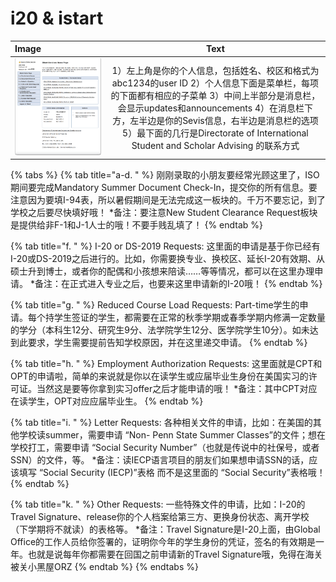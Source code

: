# i20 & istart

| Image | Text |
| :--- | :---: |
| ![](../.gitbook/assets/i20.png) | 1）左上角是你的个人信息，包括姓名、校区和格式为abc1234的user ID  2）个人信息下面是菜单栏，每项的下面都有相应的子菜单  3）中间上半部分是消息栏，会显示updates和announcements  4）在消息栏下方，左半边是你的Sevis信息，右半边是消息栏的选项  5）最下面的几行是Directorate of International Student and Scholar Advising 的联系方式 |

{% tabs %}
{% tab title="a-d.   " %}
刚刚录取的小朋友要经常光顾这里了，ISO期间要完成Mandatory Summer Document Check-In，提交你的所有信息。要注意因为要填I-94表，所以暑假期间是无法完成这一板块的。千万不要忘记，到了学校之后要尽快填好哦！ \*备注：要注意New Student Clearance Request板块是提供给非F-1和J-1人士的哦！不要手贱乱填了！
{% endtab %}

{% tab title="f.      " %}
I-20 or DS-2019 Requests: 这里面的申请是基于你已经有I-20或DS-2019之后进行的。比如，你需要换专业、换校区、延长I-20有效期、从硕士升到博士，或者你的配偶和小孩想来陪读……等等情况，都可以在这里办理申请。 \*备注：在正式进入专业之后，也要来这里申请新的I-20哦！
{% endtab %}

{% tab title="g.      " %}
Reduced Course Load Requests: Part-time学生的申请。每个持学生签证的学生，都需要在正常的秋季学期或春季学期内修满一定数量的学分（本科生12分、研究生9分、法学院学生12分、医学院学生10分）。如未达到此要求，学生需要提前告知学校原因，并在这里递交申请。
{% endtab %}

{% tab title="h.     " %}
Employment Authorization Requests: 这里面就是CPT和OPT的申请啦，简单的来说就是你以在读学生或应届毕业生身份在美国实习的许可证。当然这是要等你拿到实习offer之后才能申请的哦！ \*备注：其中CPT对应在读学生，OPT对应应届毕业生。
{% endtab %}

{% tab title="i.      " %}
Letter Requests: 各种相关文件的申请，比如：在美国的其他学校读summer，需要申请 “Non- Penn State Summer Classes”的文件；想在学校打工，需要申请 “Social Security Number”（也就是传说中的社保号，或者SSN）的文件，等。 \*备注：读IECP语言项目的朋友们如果想申请SSN的话，应该填写 “Social Security \(IECP\)”表格 而不是这里面的 “Social Security”表格哦！
{% endtab %}

{% tab title="k.      " %}
Other Requests: 一些特殊文件的申请，比如：I-20的Travel Signature、release你的个人档案给第三方、更换身份状态、离开学校（下学期将不就读）的表格等。 \*备注：Travel Signature是I-20上面，由Global Office的工作人员给你签署的，证明你今年的学生身份的凭证，签名的有效期是一年。也就是说每年你都需要在回国之前申请新的Travel Signature哦，免得在海关被关小黑屋ORZ
{% endtab %}
{% endtabs %}

